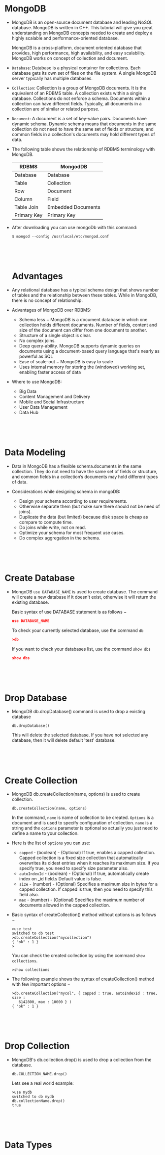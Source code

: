 # MongoDB

- MongoDB is an open-source document database and leading NoSQL database. MongoDB is written in C++. This tutorial will give you great understanding on MongoDB concepts needed to create and deploy a highly scalable and performance-oriented database.
  
  MongoDB is a cross-platform, document oriented database that provides, high performance, high availability, and easy scalability. MongoDB works on concept of collection and document.
  
- `Database`: Database is a physical container for collections. Each database gets its own set of files on the file system. A single MongoDB server typically has multiple databases.

- `Collection`: Collection is a group of MongoDB documents. It is the equivalent of an RDBMS table. A collection exists within a single database. Collections do not enforce a schema. Documents within a collection can have different fields. Typically, all documents in a collection are of similar or related purpose.

- `Document`: A document is a set of key-value pairs. Documents have dynamic schema. Dynamic schema means that documents in the same collection do not need to have the same set of fields or structure, and common fields in a collection's documents may hold different types of data.

- The following table shows the relationship of RDBMS terminology with MongoDB.

  |RDBMS | MongodDB|
  |---|---|
  |Database|Database|
  |Table|Collection|
  |Row|Document|
  |Column|Field|
  |Table Join| Embedded Documents|
  | Primary Key| Primary Key|
  
  
- After downloading you can use mongoDb with this command:
  ```
  $ mongod --config /usr/local/etc/mongod.conf
  ```
  
  <br>
  <br>
  <br>
  
  # Advantages
  
 - Any relational database has a typical schema design that shows number of tables and the relationship between these tables. While in MongoDB, there is no concept of relationship.
 
- Advantages of MongoDB over RDBMS:
  - Schema less − MongoDB is a document database in which one collection holds different documents. Number of fields, content and size of the document can differ from one document to another.
  - Structure of a single object is clear.
  - No complex joins.
  - Deep query-ability. MongoDB supports dynamic queries on documents using a document-based query language that's nearly as powerful as SQL
  - Ease of scale-out − MongoDB is easy to scale
  - Uses internal memory for storing the (windowed) working set, enabling faster access of data
  
- Where to use MongoDB:
  - Big Data
  - Content Management and Delivery
  - Mobile and Social Infrastructure
  - User Data Management
  - Data Hub
  
 <br>
 <br>
 <br>
 
 # Data Modeling 
 
 - Data in MongoDB has a flexible schema.documents in the same collection. They do not need to have the same set of fields or structure, and common fields in a collection’s documents may hold different types of data.
 
 - Considerations while designing schema in mongoDB:
    - Design your schema according to user requirements.
    - Otherwise separate them (but make sure there should not be need of joins).
    - Duplicate the data (but limited) because disk space is cheap as compare to compute time.
    - Do joins while write, not on read.
    - Optimize your schema for most frequent use cases.
    - Do complex aggregation in the schema.

  
  
  <br>
  <br>
  <br>
  
  # Create Database 
  
  - MongoDB `use DATABASE_NAME` is used to create database. The command will create a new database if it doesn't exist, otherwise it will return the existing database.
  
    Basic syntax of use DATABASE statement is as follows −
    ```json
    use DATABASE_NAME
    ```
    To check your currently selected database, use the command `db`
    ```json
    >db
    ```
    If you want to check your databases list, use the command `show dbs`
    ```json
    show dbs
    ```
    
<br>
<br>
<br>
  
# Drop Database

- MongoDB db.dropDatabase() command is used to drop a existing database
  ```
  db.dropDatabase()
  ```
  This will delete the selected database. If you have not selected any database, then it will delete default 'test' database.
  
<br>
<br>
<br>
 
 # Create Collection
 
- MongoDB db.createCollection(name, options) is used to create collection.
  ```
  db.createCollection(name, options)
  ```
  In the command, `name` is name of collection to be created. `Options` is a document and is used to specify configuration of collection. `name` is a string and the `options` parameter is optional so actually you just need to define a name to your collection.
  
- Here is the list of `options` you can use:
  - `capped` - (boolean) - (Optional) If true, enables a capped collection. Capped collection is a fixed size collection that automatically overwrites its oldest entries when it reaches its maximum size. If you specify true, you need to specify size parameter also.
  - `autoIndexId` - (boolean) - (Optional) If true, automatically create index on _id field.s Default value is false.
  - `size` - (number) - (Optional) Specifies a maximum size in bytes for a capped collection. If capped is true, then you need to specify this field also.
  - `max` - (number) - (Optional) Specifies the maximum number of documents allowed in the capped collection.
 
- Basic syntax of createCollection() method without options is as follows −
  ```
  >use test
  switched to db test
  >db.createCollection("mycollection")
  { "ok" : 1 }
  >
  ```
  You can check the created collection by using the command `show collections`.
  ```
  >show collections
  ```
  
- The following example shows the syntax of createCollection() method with few important options −
  ```
  >db.createCollection("mycol", { capped : true, autoIndexId : true, size : 
     6142800, max : 10000 } )
  { "ok" : 1 }
  ```

<br>
<br>
<br>

# Drop Collection

- MongoDB's db.collection.drop() is used to drop a collection from the database.
  ```
  db.COLLECTION_NAME.drop()
  ```
  Lets see a real world example:
  ```
  >use mydb
  switched to db mydb
  db.collectionName.drop()
  true
  ```
  
<br>
<br>
<br>

# Data Types
 
 
 
 
 
 
 
 
 
 
 
 
 
 
 
 
 
 
 
 
 
 
 
 
